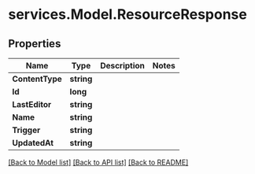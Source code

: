 # services.Model.ResourceResponse

## Properties

Name | Type | Description | Notes
------------ | ------------- | ------------- | -------------
**ContentType** | **string** |  | 
**Id** | **long** |  | 
**LastEditor** | **string** |  | 
**Name** | **string** |  | 
**Trigger** | **string** |  | 
**UpdatedAt** | **string** |  | 

[[Back to Model list]](../README.md#documentation-for-models) [[Back to API list]](../README.md#documentation-for-api-endpoints) [[Back to README]](../README.md)

